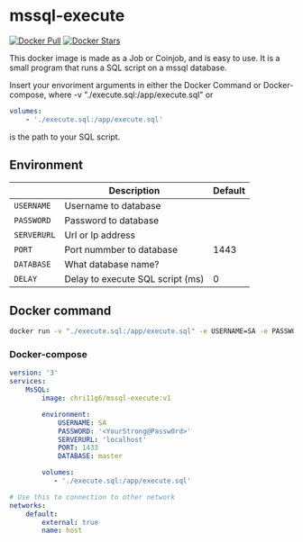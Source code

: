 # mssql-execute
[![Docker Pull](https://img.shields.io/docker/pulls/chri11g6/mssql-execute.svg)](https://hub.docker.com/r/chri11g6/mssql-execute)
[![Docker Stars](https://img.shields.io/docker/stars/chri11g6/mssql-execute.svg?maxAge=2592000)](https://hub.docker.com/r/chri11g6/mssql-execute)

This docker image is made as a Job or Coinjob, and is easy to use. It is a small program that runs a SQL script on a mssql database.

Insert your envoriment arguments in either the Docker Command or Docker-compose, where -v "./execute.sql:/app/execute.sql" or

```yaml
volumes:
    - './execute.sql:/app/execute.sql'
```
is the path to your SQL script.

## Environment

|             | Description                      | Default |
|-------------|----------------------------------|---------|
| `USERNAME`  | Username to database             |         |
| `PASSWORD`  | Password to database             |         |
| `SERVERURL` | Url or Ip address                |         |
| `PORT`      | Port nummber to database         | 1443    |
| `DATABASE`  | What database name?              |         |
| `DELAY`     | Delay to execute SQL script (ms) | 0       |

## Docker command

``` bash
docker run -v "./execute.sql:/app/execute.sql" -e USERNAME=SA -e PASSWORD=<YourStrong@Passw0rd> -e SERVERURL=localhost -e PORT=1433 -e DATABASE=master chri11g6/mssql-execute:v1
```

### Docker-compose

```yaml
version: '3'
services: 
    MsSQL:
        image: chri11g6/mssql-execute:v1

        environment:
            USERNAME: SA
            PASSWORD: '<YourStrong@Passw0rd>'
            SERVERURL: 'localhost'
            PORT: 1433
            DATABASE: master

        volumes: 
           - './execute.sql:/app/execute.sql'

# Use this to connection to other network
networks:
    default:
        external: true
        name: host
```

